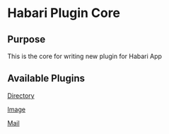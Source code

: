 # Habari Plugin Core
## Purpose
This is the core for writing new plugin for Habari App

## Available Plugins
[Directory](https://github.com/Qazima/habari-plugin-directory)

[Image](https://github.com/Qazima/habari-plugin-image)

[Mail](https://github.com/Qazima/habari-plugin-mail)